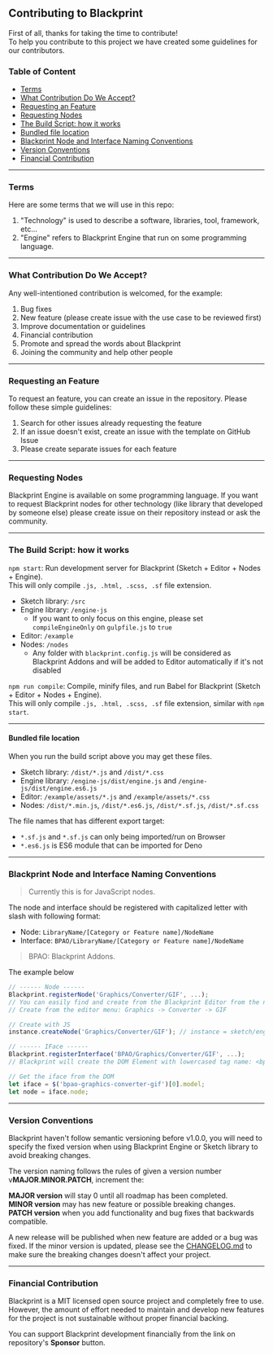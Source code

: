 ## Contributing to Blackprint
First of all, thanks for taking the time to contribute!<br>
To help you contribute to this project we have created some guidelines for our contributors.

### Table of Content
 - [Terms](#terms)
 - [What Contribution Do We Accept?](#what-contribution-do-we-accept)
 - [Requesting an Feature](#requesting-an-feature)
 - [Requesting Nodes](#requesting-nodes)
 - [The Build Script: how it works](#the-build-script-how-it-works)
 - [Bundled file location](#bundled-file-location)
 - [Blackprint Node and Interface Naming Conventions](#blackprint-node-and-interface-naming-conventions)
 - [Version Conventions](#version-conventions)
 - [Financial Contribution](#financial-contribution)

---

### Terms
Here are some terms that we will use in this repo:

1. "Technology" is used to describe a software, libraries, tool, framework, etc...
2. "Engine" refers to Blackprint Engine that run on some programming language.

---

### What Contribution Do We Accept?
Any well-intentioned contribution is welcomed, for the example:
1. Bug fixes
2. New feature (please create issue with the use case to be reviewed first)
3. Improve documentation or guidelines
4. Financial contribution
5. Promote and spread the words about Blackprint
6. Joining the community and help other people

---

### Requesting an Feature
To request an feature, you can create an issue in the repository. Please follow these simple guidelines:

1. Search for other issues already requesting the feature
2. If an issue doesn't exist, create an issue with the template on GitHub Issue
3. Please create separate issues for each feature

---

### Requesting Nodes
Blackprint Engine is available on some programming language. If you want to request Blackprint nodes for other technology (like library that developed by someone else) please create issue on their repository instead or ask the community.

---

### The Build Script: how it works
`npm start`: Run development server for Blackprint (Sketch + Editor + Nodes + Engine).<br>
This will only compile `.js, .html, .scss, .sf` file extension.
 - Sketch library: `/src`
 - Engine library: `/engine-js`
   - If you want to only focus on this engine, please set `compileEngineOnly` on `gulpfile.js` to `true`
 - Editor: `/example`
 - Nodes: `/nodes`
   - Any folder with `blackprint.config.js` will be considered as Blackprint Addons and will be added to Editor automatically if it's not disabled

`npm run compile`: Compile, minify files, and run Babel for Blackprint (Sketch + Editor + Nodes + Engine).<br>
This will only compile `.js, .html, .scss, .sf` file extension, similar with `npm start`.

---

#### Bundled file location
When you run the build script above you may get these files.
 - Sketch library: `/dist/*.js` and `/dist/*.css`
 - Engine library: `/engine-js/dist/engine.js` and `/engine-js/dist/engine.es6.js`
 - Editor: `/example/assets/*.js` and `/example/assets/*.css`
 - Nodes: `/dist/*.min.js`, `/dist/*.es6.js`, `/dist/*.sf.js`, `/dist/*.sf.css`

The file names that has different export target:
 - `*.sf.js` and `*.sf.js` can only being imported/run on Browser
 - `*.es6.js` is ES6 module that can be imported for Deno

---

### Blackprint Node and Interface Naming Conventions
> Currently this is for JavaScript nodes.

The node and interface should be registered with capitalized letter with slash with following format:
 - Node: `LibraryName/[Category or Feature name]/NodeName`
 - Interface: `BPAO/LibraryName/[Category or Feature name]/NodeName`

> BPAO: Blackprint Addons.

The example below
```js
// ------ Node ------
Blackprint.registerNode('Graphics/Converter/GIF', ...);
// You can easily find and create from the Blackprint Editor from the node list.
// Create from the editor menu: Graphics -> Converter -> GIF

// Create with JS
instance.createNode('Graphics/Converter/GIF'); // instance = sketch/engine object

// ------ IFace ------
Blackprint.registerInterface('BPAO/Graphics/Converter/GIF', ...);
// Blackprint will create the DOM Element with lowercased tag name: <bpao-graphics-converter-gif>

// Get the iface from the DOM
let iface = $('bpao-graphics-converter-gif')[0].model;
let node = iface.node;
```

---

### Version Conventions
Blackprint haven't follow semantic versioning before v1.0.0, you will need to specify the fixed version when using Blackprint Engine or Sketch library to avoid breaking changes.

The version naming follows the rules of given a version number v**MAJOR.MINOR.PATCH**, increment the:

**MAJOR version** will stay 0 until all roadmap has been completed.<br>
**MINOR version** may has new feature or possible breaking changes.<br>
**PATCH version** when you add functionality and bug fixes that backwards compatible.<br>

A new release will be published when new feature are added or a bug was fixed. If the minor version is updated, please see the [CHANGELOG.md](https://github.com/Blackprint/Blackprint/blob/master/CHANGELOG.md) to make sure the breaking changes doesn't affect your project.

---

### Financial Contribution
Blackprint is a MIT licensed open source project and completely free to use.<br>
However, the amount of effort needed to maintain and develop new features for the project is not sustainable without proper financial backing.

You can support Blackprint development financially from the link on repository's **Sponsor** button.